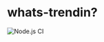 # whats-trendin?
![Node.js CI](https://github.com/dheerajma007/whats-trendin/workflows/Node.js%20CI/badge.svg?branch=master)

